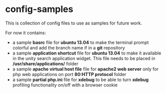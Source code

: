 config-samples
==============

This is collection of config files to use as samples for future work.

For now it contains:

 - a sample **basrc** file for **ubuntu 13.04** to make the terminal prompt colorful and add the branch name if in a **git** repository
 - a sample **application shortcut** file for **ubuntu 13.04** to make it available in the unity search application widget. This file needs to be placed in **/usr/share/applications/** folder
 - a sample **apache virtual host file** file for **apache2 web server** only for php web applications on port **80:HTTP protocol** folder
 - a sample **partial php.ini** file for **xdebug** to be able to turn **xdebug** profiling functionality on/off with a browser cookie
